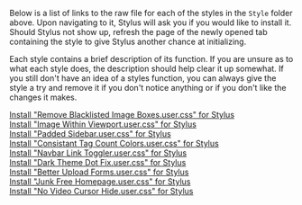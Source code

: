 Below is a list of links to the raw file for each of the styles in the `Style` folder above. Upon navigating to it, Stylus will ask you if you would like to install it. Should Stylus not show up, refresh the page of the newly opened tab containing the style to give Stylus another chance at initializing.

Each style contains a brief description of its function. If you are unsure as to what each style does, the description should help clear it up somewhat. If you still don't have an idea of a styles function, you can always give the style a try and remove it if you don't notice anything or if you don't like the changes it makes.  

[Install "Remove Blacklisted Image Boxes.user.css" for Stylus](https://gitlab.com/___Neopolitan/CSS-Tweaks/-/raw/main/Stylus/rule34.xxx/Style/Remove%20Blacklisted%20Image%20Boxes.user.css)  
[Install "Image Within Viewport.user.css" for Stylus](https://gitlab.com/___Neopolitan/CSS-Tweaks/-/raw/main/Stylus/rule34.xxx/Style/Image%20Within%20Viewport.user.css)  
[Install "Padded Sidebar.user.css" for Stylus](https://gitlab.com/___Neopolitan/CSS-Tweaks/-/raw/main/Stylus/rule34.xxx/Style/Padded%20Sidebar.user.css)  
[Install "Consistant Tag Count Colors.user.css" for Stylus](https://gitlab.com/___Neopolitan/CSS-Tweaks/-/raw/main/Stylus/rule34.xxx/Style/Consistant%20Tag%20Count%20Colors.user.css)  
[Install "Navbar Link Toggler.user.css" for Stylus](https://gitlab.com/___Neopolitan/CSS-Tweaks/-/raw/main/Stylus/rule34.xxx/Style/Navbar%20Link%20Toggler.user.css)  
[Install "Dark Theme Dot Fix.user.css" for Stylus](https://gitlab.com/___Neopolitan/CSS-Tweaks/-/raw/main/Stylus/rule34.xxx/Style/Dark%20Theme%20Dot%20Fix.user.css)  
[Install "Better Upload Forms.user.css" for Stylus](https://gitlab.com/___Neopolitan/CSS-Tweaks/-/raw/main/Stylus/rule34.xxx/Style/Better%20Upload%20Forms.user.css)  
[Install "Junk Free Homepage.user.css" for Stylus](https://gitlab.com/___Neopolitan/CSS-Tweaks/-/raw/main/Stylus/rule34.xxx/Style/Junk%20Free%20Homepage.user.css)  
[Install "No Video Cursor Hide.user.css" for Stylus](https://gitlab.com/___Neopolitan/CSS-Tweaks/-/raw/main/Stylus/rule34.xxx/Style/No%20Video%20Cursor%20Hide.user.css)  